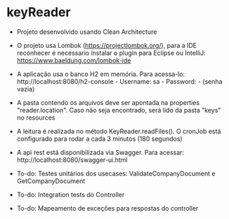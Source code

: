 # keyReader

- Projeto desenvolvido usando Clean Architecture

- O projeto usa Lombok (https://projectlombok.org/), para a IDE reconhecer é necessario
instalar o plugin para Eclipse ou IntelliJ: https://www.baeldung.com/lombok-ide

- A aplicação usa o banco H2 em memória. Para acessa-lo: http://localhost:8080/h2-console - Username: sa - 
Password: - (senha vazia)

- A pasta contendo os arquivos deve ser apontada na properties "reader.location".
Caso não seja encontrado, será lido da pasta "keys" no resources

- A leitura é realizada no método KeyReader.readFiles(). O cronJob está configurado
para rodar a cada 3 minutos (180 segundos)

- A api rest está disponibilizada via Swagger. Para acessar: http://localhost:8080/swagger-ui.html

- To-do: Testes unitários dos usecases: ValidateCompanyDocument e GetCompanyDocument
- To-do: Integration tests do Controller
- To-do: Mapeamento de exceções para respostas do controller